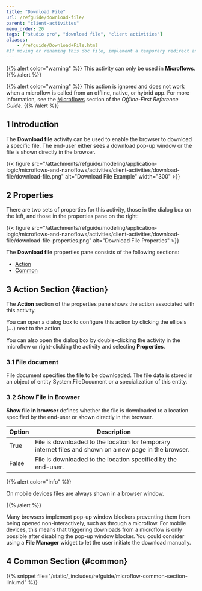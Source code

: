 ```yaml
---
title: "Download File"
url: /refguide/download-file/
parent: "client-activities"
menu_order: 20
tags: ["studio pro", "download file", "client activities"]
aliases:
    - /refguide/Download+File.html
#If moving or renaming this doc file, implement a temporary redirect and let the respective team know they should update the URL in the product. See Mapping to Products for more details.
---
```


{{% alert color="warning" %}}
This activity can only be used in **Microflows**.
{{% /alert %}}

{{% alert color="warning" %}}
This action is ignored and does not work when a microflow is called from an offline, native, or hybrid app. For more information, see the [Microflows](/refguide/offline-first/#microflows) section of the *Offline-First Reference Guide*.
{{% /alert %}}

## 1 Introduction

The **Download file** activity can be used to enable the browser to download a specific file. The end-user either sees a download pop-up window or the file is shown directly in the browser.

{{< figure src="/attachments/refguide/modeling/application-logic/microflows-and-nanoflows/activities/client-activities/download-file/download-file.png" alt="Download File Example"   width="300"  >}}

## 2 Properties

There are two sets of properties for this activity, those in the dialog box on the left, and those in the properties pane on the right:

{{< figure src="/attachments/refguide/modeling/application-logic/microflows-and-nanoflows/activities/client-activities/download-file/download-file-properties.png" alt="Download File Properties" >}}

The **Download file** properties pane consists of the following sections:

* [Action](#action)
* [Common](#common)

## 3 Action Section {#action}

The **Action** section of the properties pane shows the action associated with this activity.

You can open a dialog box to configure this action by clicking the ellipsis (**…**) next to the action.

You can also open the dialog box by double-clicking the activity in the microflow or right-clicking the activity and selecting **Properties**.

### 3.1 File document

File document specifies the file to be downloaded. The file data is stored in an object of entity System.FileDocument or a specialization of this entity.

### 3.2 Show File in Browser

**Show file in browser** defines whether the file is downloaded to a location specified by the end-user or shown directly in the browser.

| Option | Description |
| --- | --- |
| True | File is downloaded to the location for temporary internet files and shown on a new page in the browser. |
| False | File is downloaded to the location specified by the end-user. |

{{% alert color="info" %}}

On mobile devices files are always shown in a browser window.

{{% /alert %}}

Many browsers implement pop-up window blockers preventing them from being opened non-interactively, such as through a microflow. For mobile devices, this means that triggering downloads from a microflow is only possible after disabling the pop-up window blocker. You could consider using a **File Manager** widget to let the user initiate the download manually.

## 4 Common Section {#common}

{{% snippet file="/static/_includes/refguide/microflow-common-section-link.md" %}}